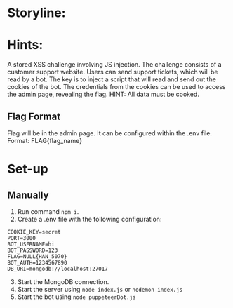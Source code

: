 # Storyline:

# Hints:
A stored XSS challenge involving JS injection.
The challenge consists of a customer support website.
Users can send support tickets, which will be read by a bot.
The key is to inject a script that will read and send out the cookies of the bot.
The credentials from the cookies can be used to access the admin page, revealing the flag.
HINT: All data must be cooked.

## Flag Format
Flag will be in the admin page. It can be configured within the .env file.
Format: FLAG{flag_name}

# Set-up

## Manually

1. Run command `npm i`.
2. Create a .env file with the following configuration:
```
COOKIE_KEY=secret
PORT=3000
BOT_USERNAME=hi
BOT_PASSWORD=123
FLAG=NULL{HAN_5070}
BOT_AUTH=1234567890
DB_URI=mongodb://localhost:27017
```
3. Start the MongoDB connection.
4. Start the server using `node index.js` or `nodemon index.js`
5. Start the bot using `node puppeteerBot.js`